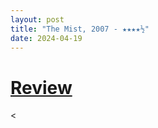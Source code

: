 ```yaml
---
layout: post
title: "The Mist, 2007 - ★★★★½"
date: 2024-04-19
---
```


# [Review](https://letterboxd.com/pavlesap/film/the-mist/)

<
